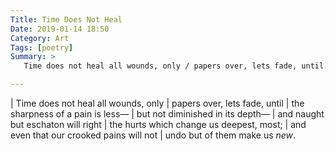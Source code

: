 ```yaml
---
Title: Time Does Not Heal
Date: 2019-01-14 18:50
Category: Art
Tags: [poetry]
Summary: >
   Time does not heal all wounds, only / papers over, lets fade, until... 

---
```


| Time does not heal all wounds, only
| papers over, lets fade, until
| the sharpness of a pain is less—
| but not diminished in its depth—
| and naught but eschaton will right
| the hurts which change us deepest, most;
| and even that our crooked pains will not
| undo but of them make us *new*.
